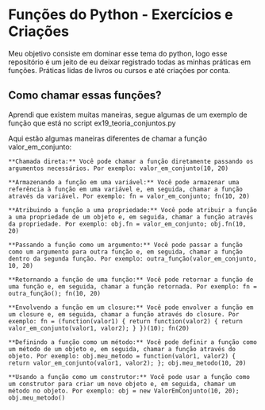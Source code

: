 # Funções do Python - Exercícios e Criações

Meu objetivo consiste em dominar esse tema do python, logo esse repositório é um jeito de eu deixar registrado todas as minhas práticas em funções. Práticas lidas de livros ou cursos e até criações por conta.

## Como chamar essas funções?

Aprendi que existem muitas maneiras, segue algumas de um exemplo de função que está no script ex19_teoria_conjuntos.py

Aqui estão algumas maneiras diferentes de chamar a função valor_em_conjunto:

    **Chamada direta:** Você pode chamar a função diretamente passando os argumentos necessários. Por exemplo: valor_em_conjunto(10, 20)

    **Armazenando a função em uma variável:** Você pode armazenar uma referência à função em uma variável e, em seguida, chamar a função através da variável. Por exemplo: fn = valor_em_conjunto; fn(10, 20)

    **Atribuindo a função a uma propriedade:** Você pode atribuir a função a uma propriedade de um objeto e, em seguida, chamar a função através da propriedade. Por exemplo: obj.fn = valor_em_conjunto; obj.fn(10, 20)

    **Passando a função como um argumento:** Você pode passar a função como um argumento para outra função e, em seguida, chamar a função dentro da segunda função. Por exemplo: outra_função(valor_em_conjunto, 10, 20)

    **Retornando a função de uma função:** Você pode retornar a função de uma função e, em seguida, chamar a função retornada. Por exemplo: fn = outra_função(); fn(10, 20)

    **Envolvendo a função em um closure:** Você pode envolver a função em um closure e, em seguida, chamar a função através do closure. Por exemplo: fn = (function(valor1) { return function(valor2) { return valor_em_conjunto(valor1, valor2); } })(10); fn(20)

    **Definindo a função como um método:** Você pode definir a função como um método de um objeto e, em seguida, chamar a função através do objeto. Por exemplo: obj.meu_metodo = function(valor1, valor2) { return valor_em_conjunto(valor1, valor2); }; obj.meu_metodo(10, 20)

    **Usando a função como um construtor:** Você pode usar a função como um construtor para criar um novo objeto e, em seguida, chamar um método no objeto. Por exemplo: obj = new ValorEmConjunto(10, 20); obj.meu_metodo()
